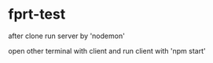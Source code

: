 # fprt-test

after clone 
run server by 'nodemon'

open other terminal with client and run client with 'npm start'
